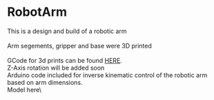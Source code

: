 # RobotArm
This is a design and build of a robotic arm\
\
Arm segements, gripper and base were 3D printed\
\
GCode for 3d prints can be found [HERE](https://github.com/NiMEZ/RobotArm/GCode).\
Z-Axis rotation will be added soon\
Arduino code included for inverse kinematic control of the robotic arm based on arm dimensions.\
Model here\
